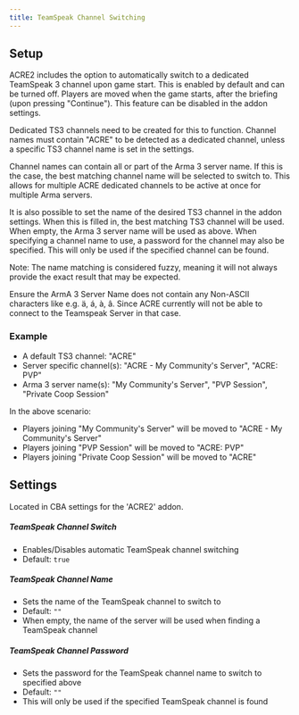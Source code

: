 ```yaml
---
title: TeamSpeak Channel Switching
---
```


## Setup

ACRE2 includes the option to automatically switch to a dedicated TeamSpeak 3 channel upon game start. This is enabled by default and can be turned off. Players are moved when the game starts, after the briefing (upon pressing "Continue"). This feature can be disabled in the addon settings.

Dedicated TS3 channels need to be created for this to function. Channel names must contain "ACRE" to be detected as a dedicated channel, unless a specific TS3 channel name is set in the settings.

Channel names can contain all or part of the Arma 3 server name. If this is the case, the best matching channel name will be selected to switch to. This allows for multiple ACRE dedicated channels to be active at once for multiple Arma servers.

It is also possible to set the name of the desired TS3 channel in the addon settings. When this is filled in, the best matching TS3 channel will be used. When empty, the Arma 3 server name will be used as above. When specifying a channel name to use, a password for the channel may also be specified. This will only be used if the specified channel can be found.

Note: The name matching is considered fuzzy, meaning it will not always provide the exact result that may be expected.

Ensure the ArmA 3 Server Name does not contain any Non-ASCII characters like e.g. ä, á, à, â. Since ACRE currently will not be able to connect to the Teamspeak Server in that case.

### Example

 - A default TS3 channel: "ACRE"
 - Server specific channel(s): "ACRE - My Community's Server", "ACRE: PVP"
 - Arma 3 server name(s): "My Community's Server", "PVP Session", "Private Coop Session"

In the above scenario:
 - Players joining "My Community's Server" will be moved to "ACRE - My Community's Server"
 - Players joining "PVP Session" will be moved to "ACRE: PVP"
 - Players joining "Private Coop Session" will be moved to "ACRE"

## Settings

Located in CBA settings for the 'ACRE2' addon.

##### TeamSpeak Channel Switch

- Enables/Disables automatic TeamSpeak channel switching
- Default: `true`

##### TeamSpeak Channel Name

- Sets the name of the TeamSpeak channel to switch to
- Default: `""`
- When empty, the name of the server will be used when finding a TeamSpeak channel

##### TeamSpeak Channel Password

- Sets the password for the TeamSpeak channel name to switch to specified above
- Default: `""`
- This will only be used if the specified TeamSpeak channel is found
